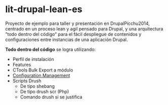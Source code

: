 lit-drupal-lean-es
==================

Proyecto de ejemplo para taller y presentación en DrupalPicchu2014, centrado en un proceso lean y agil pensado para Drupal, y una arquitectura "todo dentro del código" para el fácil despliegue de contenidos y configuraciones entre instancias de una aplicación Drupal.

**Todo dentro del código** se logra utilizando:

* Perfil de instalación
* Features
* CTools Bulk Export a módulo
* [Configuration Management](https://drupal.org/project/configuration)
* Scripts Drush
  * De tipo shebang
  * De tipo drush scr (Php)
  * Comando drush si se justifica
